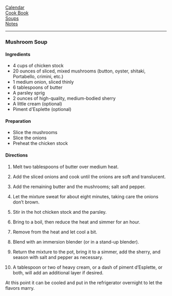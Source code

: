 [Calendar](https://github.com/vmsmith/EDT/blob/master/calendar.md)   
[Cook Book](https://github.com/vmsmith/CookBook/blob/master/README.md)    
[Soups](https://github.com/vmsmith/CookBook/blob/master/soups.md)    
[Notes](https://github.com/vmsmith/CookBook/blob/master/README.md)    

-----    

### Mushroom Soup  

#### Ingredients  

* 4 cups of chicken stock  
* 20 ounces of sliced, mixed mushrooms (button, oyster, shitaki, Portabello, crimini, etc.) 
* 1 medium onion, sliced thinly  
* 6 tablespoons of butter  
* A parsley sprig  
* 2 ounces of high-quality, medium-bodied sherry  
* A little cream  (optional)  
* Piment d'Esplette (optional)

#### Preparation   

* Slice the mushrooms  
* Slice the onions  
* Preheat the chicken stock  


#### Directions  

1. Melt two tablespoons of butter over medium heat.

2. Add the sliced onions and cook until the onions are soft and translucent.

3. Add the remaining butter and the mushrooms; salt and pepper.

4. Let the mixture sweat for about eight minutes, taking care the onions don’t brown.

5. Stir in the hot chicken stock and the parsley.

6. Bring to a boil, then reduce the heat and simmer for an hour.

7. Remove from the heat and let cool a bit.

8. Blend with an immersion blender (or in a stand-up blender).

9. Return the mixture to the pot, bring it to a simmer, add the sherry, and season with salt and pepper as necessary.

10. A tablespoon or two of heavy cream, or a dash of piment d’Esplette, or both, will add an additional layer if desired.

At this point it can be cooled and put in the refrigerator overnight to let the flavors marry.


